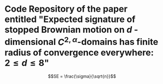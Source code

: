 #  Code Repository of the paper entitled "Expected signature of stopped Brownian motion on $d$ -dimensional $C^{2, \alpha}$-domains has finite radius of convergence everywhere: $2\leq d \leq 8$"

```math
SE = \frac{\sigma}{\sqrt{n}}
```

